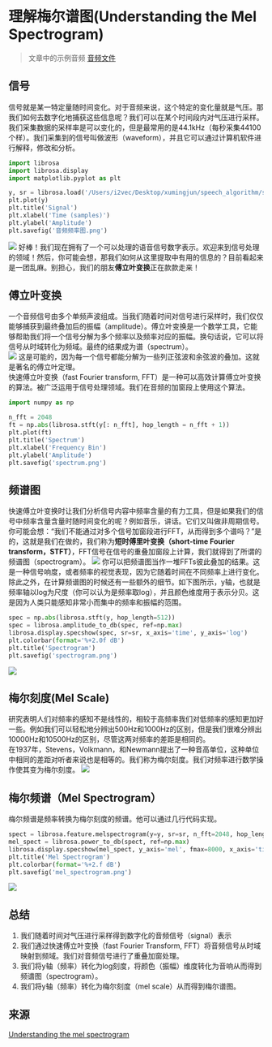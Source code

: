 # 理解梅尔谱图(Understanding the Mel Spectrogram)
> 文章中的示例音频
[音频文件](CantinaBand3.wav)  
## 信号  
信号就是某一特定量随时间变化。对于音频来说，这个特定的变化量就是气压。那我们如何去数字化地捕获这些信息呢？我们可以在某个时间段内对气压进行采样。我们采集数据的采样率是可以变化的，但是最常用的是44.1kHz（每秒采集44100个样）。我们采集到的信号叫做波形（waveform），并且它可以通过计算机软件进行解释，修改和分析。  
```python
import librosa
import librosa.display
import matplotlib.pyplot as plt

y, sr = librosa.load('/Users/i2vec/Desktop/xumingjun/speech_algorithm/speech_feature/CantinaBand3.wav')
plt.plot(y)
plt.title('Signal')
plt.xlabel('Time (samples)')
plt.ylabel('Amplitude')
plt.savefig('音频频率图.png')
```
![](signal.png)
好棒！我们现在拥有了一个可以处理的语音信号数字表示。欢迎来到信号处理的领域！然后，你可能会想，那我们如何从这里提取中有用的信息的？目前看起来是一团乱麻。别担心，我们的朋友**傅立叶变换**正在款款走来！  
## 傅立叶变换  
一个音频信号由多个单频声波组成。当我们随着时间对信号进行采样时，我们仅仅能够捕获到最终叠加后的振幅（amplitude）。傅立叶变换是一个数学工具，它能够帮助我们将一个信号分解为多个频率以及频率对应的振幅。换句话说，它可以将信号从时域转化为频域。最终的结果成为谱（spectrum）。  
![](ft.webp)
这是可能的，因为每一个信号都能分解为一些列正弦波和余弦波的叠加。这就是著名的傅立叶定理。  
快速傅立叶变换（fast Fourier transform, FFT）是一种可以高效计算傅立叶变换的算法。被广泛运用于信号处理领域。我们在音频的加窗段上使用这个算法。
```python
import numpy as np

n_fft = 2048
ft = np.abs(librosa.stft(y[: n_fft], hop_length = n_fft + 1))
plt.plot(ft)
plt.title('Spectrum')
plt.xlabel('Frequency Bin')
plt.ylabel('Amplitude')
plt.savefig('spectrum.png')
```
## 频谱图  
快速傅立叶变换时让我们分析信号内容中频率含量的有力工具，但是如果我们的信号中频率含量含量时随时间变化的呢？例如音乐，讲话。它们又叫做非周期信号。你可能会想：“我们不能通过对多个信号加窗段进行FFT，从而得到多个谱吗？”是的，这就是我们在做的，我们称为**短时傅里叶变换（short-time Fourier transform，STFT）**，FFT信号在信号的重叠加窗段上计算，我们就得到了所谓的频谱图（spectrogram）。
![](stft.webp)
你可以把频谱图当作一堆FFTs彼此叠加的结果。这是一种信号响度，或者频率的视觉表现，因为它随着时间在不同频率上进行变化。除此之外，在计算频谱图的时候还有一些额外的细节。如下图所示，y轴，也就是频率轴以log为尺度（你可以认为是频率取log），并且颜色维度用于表示分贝。这是因为人类只能感知非常小而集中的频率和振幅的范围。
```python
spec = np.abs(librosa.stft(y, hop_length=512))
spec = librosa.amplitude_to_db(spec, ref=np.max)
librosa.display.specshow(spec, sr=sr, x_axis='time', y_axis='log')
plt.colorbar(format='%+2.0f dB')
plt.title('Spectrogram')
plt.savefig('spectrogram.png')
```  
![](spectrogram.png)
## 梅尔刻度(Mel Scale)  
研究表明人们对频率的感知不是线性的，相较于高频率我们对低频率的感知更加好一些。例如我们可以轻松地分辨出500Hz和1000Hz的区别，但是我们很难分辨出10000Hz和10500Hz的区别，尽管这两对频率的差距是相同的。  
在1937年，Stevens，Volkmann，和Newmann提出了一种音高单位，这种单位中相同的差距对听者来说也是相等的。我们称为梅尔刻度。我们对频率进行数学操作使其变为梅尔刻度。
![](mel_scale.gif)  
## 梅尔频谱（Mel Spectrogram）
梅尔频谱是频率转换为梅尔刻度的频谱。他可以通过几行代码实现。
```python
spect = librosa.feature.melspectrogram(y=y, sr=sr, n_fft=2048, hop_length=1024)
mel_spect = librosa.power_to_db(spect, ref=np.max)
librosa.display.specshow(mel_spect, y_axis='mel', fmax=8000, x_axis='time')
plt.title('Mel Spectrogram')
plt.colorbar(format='%+2.f dB')
plt.savefig('mel_spectrogram.png')
```
![](mel_spectrogram.png)  
## 总结  
1. 我们随着时间对气压进行采样得到数字化的音频信号（signal）表示  
2. 我们通过快速傅立叶变换（fast Fourier Transform, FFT）将音频信号从时域映射到频域。我们对音频信号进行了重叠加窗处理。  
3. 我们将y轴（频率）转化为log刻度，将颜色（振幅）维度转化为音响从而得到频谱图（spectrogram）。  
4. 我们将y轴（频率）转化为梅尔刻度（mel scale）从而得到梅尔谱图。
## 来源  
[Understanding the mel spectrogram](https://medium.com/analytics-vidhya/understanding-the-mel-spectrogram-fca2afa2ce53)